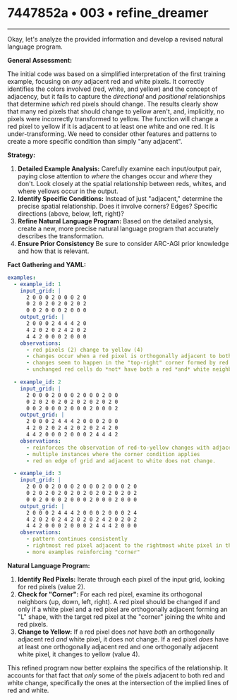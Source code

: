 # 7447852a • 003 • refine_dreamer

---
Okay, let's analyze the provided information and develop a revised natural language program.

**General Assessment:**

The initial code was based on a simplified interpretation of the first training example, focusing on *any* adjacent red and white pixels. It correctly identifies the colors involved (red, white, and yellow) and the concept of adjacency, but it fails to capture the *directional* and *positional* relationships that determine *which* red pixels should change. The results clearly show that many red pixels that should change to yellow aren't, and, implicitly, no pixels were incorrectly transformed to yellow. The function will change a red pixel to yellow if it is adjacent to at least one white and one red. It is under-transforming. We need to consider other features and patterns to create a more specific condition than simply "any adjacent".

**Strategy:**

1.  **Detailed Example Analysis:** Carefully examine each input/output pair, paying close attention to *where* the changes occur and *where* they don't. Look closely at the spatial relationship between reds, whites, and where yellows occur in the output.
2.  **Identify Specific Conditions:** Instead of just "adjacent," determine the precise spatial relationship. Does it involve corners? Edges? Specific directions (above, below, left, right)?
3.  **Refine Natural Language Program:** Based on the detailed analysis, create a new, more precise natural language program that accurately describes the transformation.
4.   **Ensure Prior Consistency** Be sure to consider ARC-AGI prior knowledge and how that is relevant.

**Fact Gathering and YAML:**

```yaml
examples:
  - example_id: 1
    input_grid: |
      2 0 0 0 2 0 0 0 2 0
      0 2 0 2 0 2 0 2 0 2
      0 0 2 0 0 0 2 0 0 0
    output_grid: |
      2 0 0 0 2 4 4 4 2 0
      4 2 0 2 0 2 4 2 0 2
      4 4 2 0 0 0 2 0 0 0
    observations:
      - red pixels (2) change to yellow (4)
      - changes occur when a red pixel is orthogonally adjacent to both white (0) and red (2) pixels
      - changes seem to happen in the "top-right" corner formed by red and white pixels.
      - unchanged red cells do *not* have both a red *and* white neighbor

  - example_id: 2
    input_grid: |
      2 0 0 0 2 0 0 0 2 0 0 0 2 0 0
      0 2 0 2 0 2 0 2 0 2 0 2 0 2 0
      0 0 2 0 0 0 2 0 0 0 2 0 0 0 2
    output_grid: |
      2 0 0 0 2 4 4 4 2 0 0 0 2 0 0
      4 2 0 2 0 2 4 2 0 2 0 2 4 2 0
      4 4 2 0 0 0 2 0 0 0 2 4 4 4 2
    observations:
      - reinforces the observation of red-to-yellow changes with adjacent red and white
      - multiple instances where the corner condition applies
      - red on edge of grid and adjacent to white does not change.

  - example_id: 3
    input_grid: |
      2 0 0 0 2 0 0 0 2 0 0 0 2 0 0 0 2 0
      0 2 0 2 0 2 0 2 0 2 0 2 0 2 0 2 0 2
      0 0 2 0 0 0 2 0 0 0 2 0 0 0 2 0 0 0
    output_grid: |
      2 0 0 0 2 4 4 4 2 0 0 0 2 0 0 0 2 4
      4 2 0 2 0 2 4 2 0 2 0 2 4 2 0 2 0 2
      4 4 2 0 0 0 2 0 0 0 2 4 4 4 2 0 0 0
    observations:
      - pattern continues consistently
      - rightmost red pixel adjacent to the rightmost white pixel in the first row
      - more examples reinforcing "corner"

```

**Natural Language Program:**

1.  **Identify Red Pixels:** Iterate through each pixel of the input grid, looking for red pixels (value 2).
2.  **Check for "Corner":** For each red pixel, examine its orthogonal neighbors (up, down, left, right). A red pixel should be changed if and only if a white pixel and a red pixel are orthogonally adjacent forming an "L" shape, with the target red pixel at the "corner" joining the white and red pixels.
3. **Change to Yellow:** If a red pixel does *not* have *both* an orthogonally adjacent red *and* white pixel, it does not change. If a red pixel *does* have at least one orthogonally adjacent red and one orthogonally adjacent white pixel, it changes to yellow (value 4).

This refined program now better explains the specifics of the relationship. It accounts for that fact that *only* some of the pixels adjacent to both red and white change, specifically the ones at the intersection of the implied lines of red and white.


